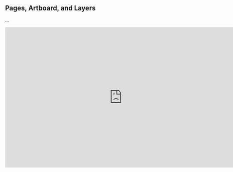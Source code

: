 ## Pages, Artboard, and Layers

...

<iframe src="https://docs.google.com/presentation/d/e/2PACX-1vQQrTuFSD9Ff8a9zI1n_PcViuzwqK5ewIkJRqrCpI2X3Q5nWtuQXAg4Qhy56M_wOOmsCNFwU9FsD8Uw/embed?start=false&loop=false&delayms=3000" frameborder="0" width="750" height="450" allowfullscreen="true" mozallowfullscreen="true" webkitallowfullscreen="true"></iframe>